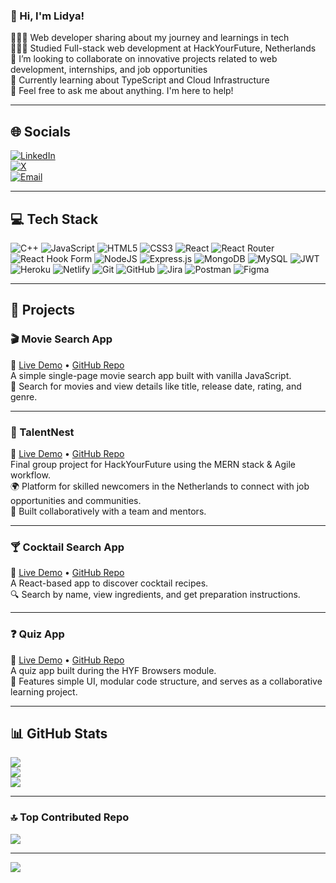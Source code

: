 ### 👋 Hi, I'm Lidya!

👩🏻‍💻 Web developer sharing about my journey and learnings in tech  
👩🏻‍🎓 Studied Full-stack web development at HackYourFuture, Netherlands  
🕺 I’m looking to collaborate on innovative projects related to web development, internships, and job opportunities  
💭 Currently learning about TypeScript and Cloud Infrastructure  
💬 Feel free to ask me about anything. I'm here to help!

---

## 🌐 Socials

[![LinkedIn](https://img.shields.io/badge/LinkedIn-%230077B5.svg?logo=linkedin&logoColor=white)](https://linkedin.com/in/lidyahiwot)  
[![X](https://img.shields.io/badge/X-black.svg?logo=X&logoColor=white)](https://x.com/lidya4world)  
[![Email](https://img.shields.io/badge/Email-D14836?logo=gmail&logoColor=white)](mailto:lidya4world@gmail.com)

---

## 💻 Tech Stack

![C++](https://img.shields.io/badge/c++-%2300599C.svg?style=for-the-badge&logo=c%2B%2B&logoColor=white)
![JavaScript](https://img.shields.io/badge/javascript-%23323330.svg?style=for-the-badge&logo=javascript&logoColor=%23F7DF1E)
![HTML5](https://img.shields.io/badge/html5-%23E34F26.svg?style=for-the-badge&logo=html5&logoColor=white)
![CSS3](https://img.shields.io/badge/css3-%231572B6.svg?style=for-the-badge&logo=css3&logoColor=white)
![React](https://img.shields.io/badge/react-%2320232a.svg?style=for-the-badge&logo=react&logoColor=%2361DAFB)
![React Router](https://img.shields.io/badge/React_Router-CA4245?style=for-the-badge&logo=react-router&logoColor=white)
![React Hook Form](https://img.shields.io/badge/React%20Hook%20Form-%23EC5990.svg?style=for-the-badge&logo=reacthookform&logoColor=white)
![NodeJS](https://img.shields.io/badge/node.js-6DA55F?style=for-the-badge&logo=node.js&logoColor=white)
![Express.js](https://img.shields.io/badge/express.js-%23404d59.svg?style=for-the-badge&logo=express&logoColor=%2361DAFB)
![MongoDB](https://img.shields.io/badge/MongoDB-%234ea94b.svg?style=for-the-badge&logo=mongodb&logoColor=white)
![MySQL](https://img.shields.io/badge/mysql-4479A1.svg?style=for-the-badge&logo=mysql&logoColor=white)
![JWT](https://img.shields.io/badge/JWT-black?style=for-the-badge&logo=JSON%20web%20tokens)
![Heroku](https://img.shields.io/badge/heroku-%23430098.svg?style=for-the-badge&logo=heroku&logoColor=white)
![Netlify](https://img.shields.io/badge/netlify-%23000000.svg?style=for-the-badge&logo=netlify&logoColor=#00C7B7)
![Git](https://img.shields.io/badge/git-%23F05033.svg?style=for-the-badge&logo=git&logoColor=white)
![GitHub](https://img.shields.io/badge/github-%23121011.svg?style=for-the-badge&logo=github&logoColor=white)
![Jira](https://img.shields.io/badge/jira-%230A0FFF.svg?style=for-the-badge&logo=jira&logoColor=white)
![Postman](https://img.shields.io/badge/Postman-FF6C37?style=for-the-badge&logo=postman&logoColor=white)
![Figma](https://img.shields.io/badge/figma-%23F24E1E.svg?style=for-the-badge&logo=figma&logoColor=white)

---

## 🚀 Projects

### 🎬 Movie Search App  
🔗 [Live Demo](https://lidyat21.github.io/Movies-HYF/) • [GitHub Repo](https://github.com/lidyat21/Movies-HYF)  
A simple single-page movie search app built with vanilla JavaScript.  
🔎 Search for movies and view details like title, release date, rating, and genre.

---

### 💼 TalentNest  
🔗 [Live Demo](https://c51b.hyf.dev/) • [GitHub Repo](https://github.com/HackYourFuture-CPH/class51-final-project)  
Final group project for HackYourFuture using the MERN stack & Agile workflow.  
🌍 Platform for skilled newcomers in the Netherlands to connect with job opportunities and communities.  
🤝 Built collaboratively with a team and mentors.

---

### 🍸 Cocktail Search App  
🔗 [Live Demo](https://cocktail-party-drink.netlify.app/) • [GitHub Repo](https://github.com/lidyat21/cocktail-party)  
A React-based app to discover cocktail recipes.  
🔍 Search by name, view ingredients, and get preparation instructions.

---

### ❓ Quiz App  
🔗 [Live Demo](https://lidyat21.github.io/Quiz-/) • [GitHub Repo](https://github.com/lidyat21/Quiz-)  
A quiz app built during the HYF Browsers module.  
🧠 Features simple UI, modular code structure, and serves as a collaborative learning project.

---

## 📊 GitHub Stats

![](https://github-readme-stats.vercel.app/api?username=lidyat21&theme=dark&hide_border=false&include_all_commits=false&count_private=false)  
![](https://nirzak-streak-stats.vercel.app/?user=lidyat21&theme=dark&hide_border=false)  
![](https://github-readme-stats.vercel.app/api/top-langs/?username=lidyat21&theme=dark&hide_border=false&layout=compact)

---

### 🔝 Top Contributed Repo

![](https://github-contributor-stats.vercel.app/api?username=lidyat21&limit=5&theme=dark&combine_all_yearly_contributions=true)

---

[![](https://visitcount.itsvg.in/api?id=lidyat21&icon=0&color=0)](https://visitcount.itsvg.in)

<!-- Proudly created with GPRM ( https://gprm.itsvg.in ) -->
